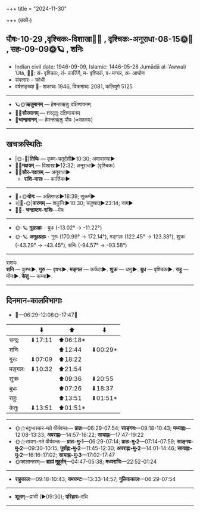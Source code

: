 +++
title = "2024-11-30"

+++
(उकौ॰)
## पौषः-10-29  ,वृश्चिकः-विशाखा🌛🌌  ,  वृश्चिकः-अनूराधा-08-15🌞🌌  ,  सहः-09-09🌞🪐  , शनिः
- Indian civil date: 1946-09-09, Islamic: 1446-05-28 Jumādā al-ʾAwwal/ʾŪlā, 🌌🌞: सं- वृश्चिकः, तं- कार्त्तिगै, म- वृश्चिकं, प- मग्घर, अ- आघोण
- संवत्सरः - क्रोधी
- वर्षसङ्ख्या 🌛- शकाब्दः 1946, विक्रमाब्दः 2081, कलियुगे 5125
___________________
- 🪐🌞**ऋतुमानम्** — हेमन्तऋतुः दक्षिणायनम्
- 🌌🌞**सौरमानम्** — शरदृतुः दक्षिणायनम्
- 🌛**चान्द्रमानम्** — हेमन्तऋतुः पौषः (≈सहस्यः)
___________________


## खचक्रस्थितिः
- |🌞-🌛|**तिथिः** — कृष्ण-चतुर्दशी►10:30; अमावास्या►  
- 🌌🌛**नक्षत्रम्** — विशाखा►12:32; अनूराधा► (वृश्चिकः)  
- 🌌🌞**सौर-नक्षत्रम्** — अनूराधा►  
  - **राशि-मासः** — कार्त्तिकः► 
___________________
- 🌛+🌞**योगः** — अतिगण्डः►16:39; सुकर्म►  
- २|🌛-🌞|**करणम्** — शकुनिः►10:30; चतुष्पात्►23:14; नाग►  
- 🌌🌛- **चन्द्राष्टम-राशिः**—मेषः  
___________________
- 🌞-🪐 **मूढग्रहाः** - बुधः (-13.02° → -11.22°)
- 🌞-🪐 **अमूढग्रहाः** - गुरुः (170.99° → 172.14°), मङ्गलः (122.45° → 123.38°), शुक्रः (-43.29° → -43.45°), शनिः (-94.57° → -93.58°)
___________________
राशयः  
**शनि** — कुम्भः►. **गुरु** — वृषभः►. **मङ्गल** — कर्कटः►. **शुक्र** — धनुः►. **बुध** — वृश्चिकः►. **राहु** — मीनः►. **केतु** — कन्या►. 
___________________


## दिनमान-कालविभागाः
- 🌅—06:29-12:08🌞-17:47🌇  

|      |⬇     |⬆     |⬇     |
|------|-----|-----|------|
|चन्द्रः|⬇17:11 |⬆06:18*|     |
|शनिः   |     |⬆12:44 |⬇00:29*|
|गुरुः  |⬇07:09 |⬆18:22 |     |
|मङ्गलः |⬇10:32 |⬆21:54 |     |
|शुक्रः |     |⬆09:36 |⬇20:55 |
|बुधः   |     |⬆07:26 |⬇18:37 |
|राहुः  |     |⬆13:51 |⬇01:51*|
|केतुः  |⬇13:51 |⬆01:51*|     |
___________________
- 🌞⚝भट्टभास्कर-मते वीर्यवन्तः— **प्रातः**—06:29-07:54; **साङ्गवः**—09:18-10:43; **मध्याह्नः**—12:08-13:33; **अपराह्णः**—14:57-16:22; **सायाह्नः**—17:47-19:22  
- 🌞⚝सायण-मते वीर्यवन्तः— **प्रातः-मु॰1**—06:29-07:14; **प्रातः-मु॰2**—07:14-07:59; **साङ्गवः-मु॰2**—09:30-10:15; **पूर्वाह्णः-मु॰2**—11:45-12:30; **अपराह्णः-मु॰2**—14:01-14:46; **सायाह्नः-मु॰2**—16:16-17:02; **सायाह्नः-मु॰3**—17:02-17:47  
- 🌞कालान्तरम्— **ब्राह्मं मुहूर्तम्**—04:47-05:38; **मध्यरात्रिः**—22:52-01:24  
___________________
- **राहुकालः**—09:18-10:43; **यमघण्टः**—13:33-14:57; **गुलिककालः**—06:29-07:54  
___________________
- **शूलम्**—प्राची (►09:30); **परिहारः**–दधि  
___________________